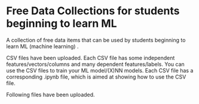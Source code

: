 # Free Data Collections for students beginning to learn ML
A collection of free data items that can be used by students beginning to learn ML (machine learning) .

CSV files have been uploaded. Each CSV file has some independent features/vectors/columns and many dependent features/labels. You can use the CSV files to train your ML model/(X)NN models. Each CSV file has a corresponding .ipynb file, which is aimed at showing how to use the CSV file. 

Following files have been uploaded.
